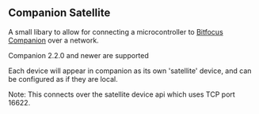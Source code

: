 ## Companion Satellite

A small libary to allow for connecting a microcontroller to [Bitfocus Companion](https://github.com/bitfocus/companion/wiki/Satellite-API) over a network.

Companion 2.2.0 and newer are supported

Each device will appear in companion as its own 'satellite' device, and can be configured as if they are local.

Note: This connects over the satellite device api which uses TCP port 16622.